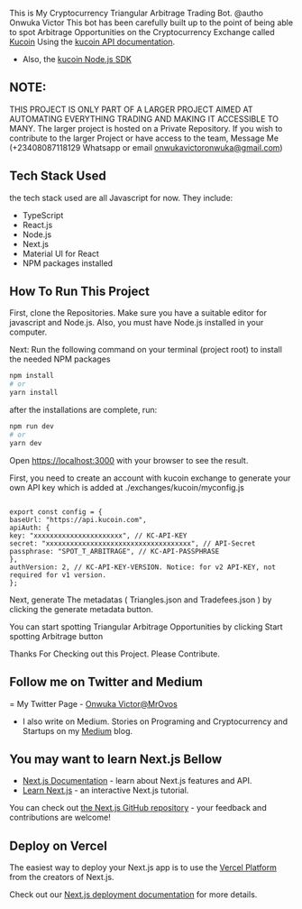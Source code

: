 This is My Cryptocurrency Triangular Arbitrage Trading Bot. @autho Onwuka Victor
This bot has been carefully built up to the point of being able to spot Arbitrage Opportunities on the Cryptocurrency Exchange called [Kucoin](https://kucoin.com) Using the [kucoin API documentation](https://docs.kucoin.com).

- Also, the [kucoin Node.js SDK](https://github.com/Kucoin/kucoin-node-sdk)

## NOTE:

THIS PROJECT IS ONLY PART OF A LARGER PROJECT AIMED AT AUTOMATING EVERYTHING TRADING AND MAKING IT ACCESSIBLE TO MANY. The larger project is hosted on a Private Repository. If you wish to contribute to the larger Project or have access to the team, Message Me (+23408087118129 Whatsapp or email onwukavictoronwuka@gmail.com)

## Tech Stack Used

the tech stack used are all Javascript for now. They include:

- TypeScript
- React.js
- Node.js
- Next.js
- Material UI for React
- NPM packages installed

## How To Run This Project

First, clone the Repositories. Make sure you have a suitable editor for javascript and Node.js. Also, you must have Node.js installed in your computer.

Next: Run the following command on your terminal (project root) to install the needed NPM packages

```bash
npm install
# or
yarn install
```

after the installations are complete, run:

```bash
npm run dev
# or
yarn dev
```

Open [https://localhost:3000](http://localhost:3000) with your browser to see the result.

First, you need to create an account with kucoin exchange to generate your own API key which is added at ./exchanges/kucoin/myconfig.js

```

export const config = {
baseUrl: "https://api.kucoin.com",
apiAuth: {
key: "xxxxxxxxxxxxxxxxxxxxxx", // KC-API-KEY
secret: "xxxxxxxxxxxxxxxxxxxxxxxxxxxxxxxxxxxx", // API-Secret
passphrase: "SPOT_T_ARBITRAGE", // KC-API-PASSPHRASE
},
authVersion: 2, // KC-API-KEY-VERSION. Notice: for v2 API-KEY, not required for v1 version.
};

```

Next, generate The metadatas ( Triangles.json and Tradefees.json ) by clicking the generate metadata button.

You can start spotting Triangular Arbitrage Opportunities by clicking Start spotting Arbitrage button

Thanks For Checking out this Project. Please Contribute.

## Follow me on Twitter and Medium

= My Twitter Page - [Onwuka Victor@MrOvos](https://twitter.com/MrOvos)

- I also write on Medium. Stories on Programing and Cryptocurrency and Startups on my [Medium](https://medium.com/@MrOvos) blog.

## You may want to learn Next.js Bellow

- [Next.js Documentation](https://nextjs.org/docs) - learn about Next.js features and API.
- [Learn Next.js](https://nextjs.org/learn) - an interactive Next.js tutorial.

You can check out [the Next.js GitHub repository](https://github.com/vercel/next.js/) - your feedback and contributions are welcome!

## Deploy on Vercel

The easiest way to deploy your Next.js app is to use the [Vercel Platform](https://vercel.com/new?utm_medium=default-template&filter=next.js&utm_source=create-next-app&utm_campaign=create-next-app-readme) from the creators of Next.js.

Check out our [Next.js deployment documentation](https://nextjs.org/docs/deployment) for more details.
